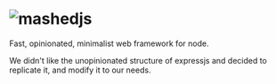 # ![mashedjs](https://i.imgur.com/FpM9SYw.png "mashedjs")
Fast, opinionated, minimalist web framework for node.

We didn't like the unopinionated structure of expressjs and decided to replicate it, and modify it to our needs.

